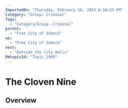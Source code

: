 ```yaml
---
ImportedOn: "Thursday, February 16, 2023 6:10:23 PM"
Category: "Group: Criminal"
Tags:
  - "Category/Group--Criminal"
parent:
  - "Free City of Zobeck"
up:
  - "Free City of Zobeck"
next:
  - "Outside the City Walls"
RWtopicId: "Topic_1969"
---
```

# The Cloven Nine
## Overview
